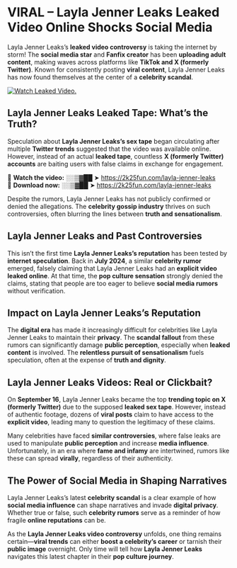 # VIRAL – Layla Jenner Leaks Leaked Video Online Shocks Social Media 

Layla Jenner Leaks’s **leaked video controversy** is taking the internet by storm! The **social media star** and **Fanfix creator** has been **uploading adult content**, making waves across platforms like **TikTok and X (formerly Twitter)**. Known for consistently posting **viral content**, Layla Jenner Leaks has now found themselves at the center of a **celebrity scandal**.  

[![Watch Leaked Video.](https://miro.medium.com/v2/resize:fit:828/format:webp/1*cilzJN44JGOrTw9NJCrNHA.gif "Watch Leaked Video")](https://2k25fun.com/layla-jenner-leaks)

## **Layla Jenner Leaks Leaked Tape: What’s the Truth?**  
Speculation about **Layla Jenner Leaks’s sex tape** began circulating after multiple **Twitter trends** suggested that the video was available online. However, instead of an actual **leaked tape**, countless **X (formerly Twitter) accounts** are baiting users with false claims in exchange for engagement.  

🔹 **Watch the video:** ░░▒▓██ ➤ https://2k25fun.com/layla-jenner-leaks  
🔹 **Download now:** ░░▒▓██ ➤ https://2k25fun.com/layla-jenner-leaks  

Despite the rumors, Layla Jenner Leaks has not publicly confirmed or denied the allegations. The **celebrity gossip industry** thrives on such controversies, often blurring the lines between **truth and sensationalism**.  

## **Layla Jenner Leaks and Past Controversies**  
This isn’t the first time **Layla Jenner Leaks’s reputation** has been tested by **internet speculation**. Back in **July 2024**, a similar **celebrity rumor** emerged, falsely claiming that Layla Jenner Leaks had an **explicit video leaked online**. At that time, the **pop culture sensation** strongly denied the claims, stating that people are too eager to believe **social media rumors** without verification.  

## **Impact on Layla Jenner Leaks’s Reputation**  
The **digital era** has made it increasingly difficult for celebrities like Layla Jenner Leaks to maintain their **privacy**. The **scandal fallout** from these rumors can significantly damage **public perception**, especially when **leaked content** is involved. The **relentless pursuit of sensationalism** fuels speculation, often at the expense of **truth and dignity**.  

## **Layla Jenner Leaks Videos: Real or Clickbait?**  
On **September 16**, Layla Jenner Leaks became the top **trending topic on X (formerly Twitter)** due to the supposed **leaked sex tape**. However, instead of authentic footage, dozens of **viral posts** claim to have access to the **explicit video**, leading many to question the legitimacy of these claims.  

Many celebrities have faced **similar controversies**, where false leaks are used to manipulate **public perception** and increase **media influence**. Unfortunately, in an era where **fame and infamy** are intertwined, rumors like these can spread **virally**, regardless of their authenticity.  

## **The Power of Social Media in Shaping Narratives**  
Layla Jenner Leaks’s latest **celebrity scandal** is a clear example of how **social media influence** can shape narratives and invade **digital privacy**. Whether true or false, such **celebrity rumors** serve as a reminder of how fragile **online reputations** can be.  

As the **Layla Jenner Leaks video controversy** unfolds, one thing remains certain—**viral trends** can either **boost a celebrity’s career** or tarnish their **public image** overnight. Only time will tell how **Layla Jenner Leaks** navigates this latest chapter in their **pop culture journey**. 